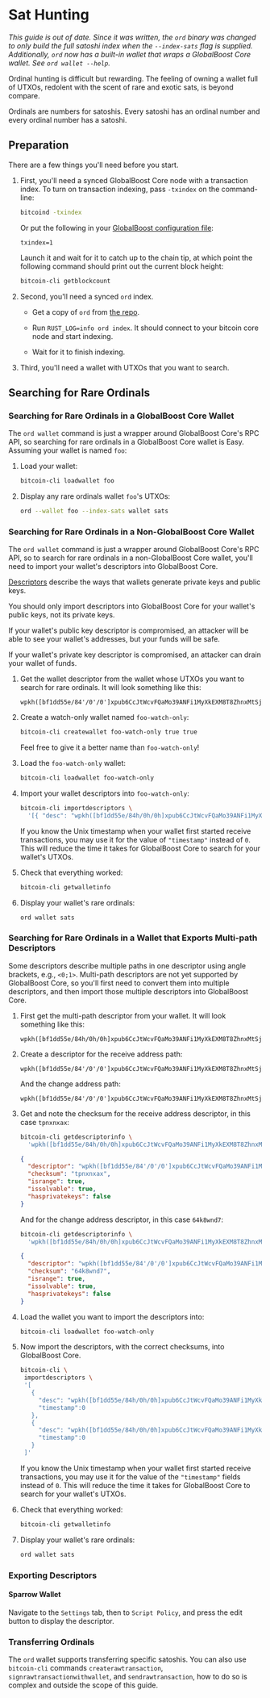 Sat Hunting
===========

*This guide is out of date. Since it was written, the `ord` binary was changed
to only build the full satoshi index when the `--index-sats` flag is supplied.
Additionally, `ord` now has a built-in wallet that wraps a GlobalBoost Core wallet.
See `ord wallet --help`.*

Ordinal hunting is difficult but rewarding. The feeling of owning a wallet full
of UTXOs, redolent with the scent of rare and exotic sats, is beyond compare.

Ordinals are numbers for satoshis. Every satoshi has an ordinal number and
every ordinal number has a satoshi.

Preparation
-----------

There are a few things you'll need before you start.

1. First, you'll need a synced GlobalBoost Core node with a transaction index. To
   turn on transaction indexing, pass `-txindex` on the command-line:

   ```sh
   bitcoind -txindex
   ```

   Or put the following in your [GlobalBoost configuration
   file](https://github.com/bitcoin/bitcoin/blob/master/doc/bitcoin-conf.md#configuration-file-path):

   ```
   txindex=1
   ```

   Launch it and wait for it to catch up to the chain tip, at which point the
   following command should print out the current block height:

   ```sh
   bitcoin-cli getblockcount
   ```

2. Second, you'll need a synced `ord` index.

   - Get a copy of `ord` from [the repo](https://github.com/ordinals/ord/).

   - Run `RUST_LOG=info ord index`. It should connect to your bitcoin core
     node and start indexing.

   - Wait for it to finish indexing.

3. Third, you'll need a wallet with UTXOs that you want to search.

Searching for Rare Ordinals
---------------------------

### Searching for Rare Ordinals in a GlobalBoost Core Wallet

The `ord wallet` command is just a wrapper around GlobalBoost Core's RPC API, so
searching for rare ordinals in a GlobalBoost Core wallet is Easy. Assuming your
wallet is named `foo`:

1. Load your wallet:

   ```sh
   bitcoin-cli loadwallet foo
   ```

2. Display any rare ordinals wallet `foo`'s UTXOs:

   ```sh
   ord --wallet foo --index-sats wallet sats
   ```

### Searching for Rare Ordinals in a Non-GlobalBoost Core Wallet

The `ord wallet` command is just a wrapper around GlobalBoost Core's RPC API, so to
search for rare ordinals in a non-GlobalBoost Core wallet, you'll need to import
your wallet's descriptors into GlobalBoost Core.

[Descriptors](https://github.com/bitcoin/bitcoin/blob/master/doc/descriptors.md)
describe the ways that wallets generate private keys and public keys.

You should only import descriptors into GlobalBoost Core for your wallet's public
keys, not its private keys.

If your wallet's public key descriptor is compromised, an attacker will be able
to see your wallet's addresses, but your funds will be safe.

If your wallet's private key descriptor is compromised, an attacker can drain
your wallet of funds.

1. Get the wallet descriptor from the wallet whose UTXOs you want to search for
   rare ordinals. It will look something like this:

   ```
   wpkh([bf1dd55e/84'/0'/0']xpub6CcJtWcvFQaMo39ANFi1MyXkEXM8T8ZhnxMtSjQAdPmVSTHYnc8Hwoc11VpuP8cb8JUTboZB5A7YYGDonYySij4XTawL6iNZvmZwdnSEEep/0/*)#csvefu29
   ```

2. Create a watch-only wallet named `foo-watch-only`:

   ```sh
   bitcoin-cli createwallet foo-watch-only true true
   ```

   Feel free to give it a better name than `foo-watch-only`!

3. Load the `foo-watch-only` wallet:

   ```sh
   bitcoin-cli loadwallet foo-watch-only
   ```

4. Import your wallet descriptors into `foo-watch-only`:

   ```sh
   bitcoin-cli importdescriptors \
     '[{ "desc": "wpkh([bf1dd55e/84h/0h/0h]xpub6CcJtWcvFQaMo39ANFi1MyXkEXM8T8ZhnxMtSjQAdPmVSTHYnc8Hwoc11VpuP8cb8JUTboZB5A7YYGDonYySij4XTawL6iNZvmZwdnSEEep/0/*)#tpnxnxax", "timestamp":0 }]'
   ```

   If you know the Unix timestamp when your wallet first started receive
   transactions, you may use it for the value of `"timestamp"` instead of `0`.
   This will reduce the time it takes for GlobalBoost Core to search for your
   wallet's UTXOs.

5. Check that everything worked:

   ```sh
   bitcoin-cli getwalletinfo
   ```

7. Display your wallet's rare ordinals:

   ```sh
   ord wallet sats
   ```

### Searching for Rare Ordinals in a Wallet that Exports Multi-path Descriptors

Some descriptors describe multiple paths in one descriptor using angle brackets,
e.g., `<0;1>`. Multi-path descriptors are not yet supported by GlobalBoost Core, so
you'll first need to convert them into multiple descriptors, and then import
those multiple descriptors into GlobalBoost Core.

1. First get the multi-path descriptor from your wallet. It will look something
   like this:

   ```
   wpkh([bf1dd55e/84h/0h/0h]xpub6CcJtWcvFQaMo39ANFi1MyXkEXM8T8ZhnxMtSjQAdPmVSTHYnc8Hwoc11VpuP8cb8JUTboZB5A7YYGDonYySij4XTawL6iNZvmZwdnSEEep/<0;1>/*)#fw76ulgt
   ```

2. Create a descriptor for the receive address path:

   ```
   wpkh([bf1dd55e/84'/0'/0']xpub6CcJtWcvFQaMo39ANFi1MyXkEXM8T8ZhnxMtSjQAdPmVSTHYnc8Hwoc11VpuP8cb8JUTboZB5A7YYGDonYySij4XTawL6iNZvmZwdnSEEep/0/*)
   ```

   And the change address path:

   ```
   wpkh([bf1dd55e/84'/0'/0']xpub6CcJtWcvFQaMo39ANFi1MyXkEXM8T8ZhnxMtSjQAdPmVSTHYnc8Hwoc11VpuP8cb8JUTboZB5A7YYGDonYySij4XTawL6iNZvmZwdnSEEep/1/*)
   ```

3. Get and note the checksum for the receive address descriptor, in this case
   `tpnxnxax`:

   ```sh
   bitcoin-cli getdescriptorinfo \
     'wpkh([bf1dd55e/84h/0h/0h]xpub6CcJtWcvFQaMo39ANFi1MyXkEXM8T8ZhnxMtSjQAdPmVSTHYnc8Hwoc11VpuP8cb8JUTboZB5A7YYGDonYySij4XTawL6iNZvmZwdnSEEep/0/*)'
   ```

   ```json
   {
     "descriptor": "wpkh([bf1dd55e/84'/0'/0']xpub6CcJtWcvFQaMo39ANFi1MyXkEXM8T8ZhnxMtSjQAdPmVSTHYnc8Hwoc11VpuP8cb8JUTboZB5A7YYGDonYySij4XTawL6iNZvmZwdnSEEep/0/*)#csvefu29",
     "checksum": "tpnxnxax",
     "isrange": true,
     "issolvable": true,
     "hasprivatekeys": false
   }
   ```

   And for the change address descriptor, in this case `64k8wnd7`:

   ```sh
   bitcoin-cli getdescriptorinfo \
     'wpkh([bf1dd55e/84h/0h/0h]xpub6CcJtWcvFQaMo39ANFi1MyXkEXM8T8ZhnxMtSjQAdPmVSTHYnc8Hwoc11VpuP8cb8JUTboZB5A7YYGDonYySij4XTawL6iNZvmZwdnSEEep/1/*)'
   ```

   ```json
   {
     "descriptor": "wpkh([bf1dd55e/84'/0'/0']xpub6CcJtWcvFQaMo39ANFi1MyXkEXM8T8ZhnxMtSjQAdPmVSTHYnc8Hwoc11VpuP8cb8JUTboZB5A7YYGDonYySij4XTawL6iNZvmZwdnSEEep/1/*)#fyfc5f6a",
     "checksum": "64k8wnd7",
     "isrange": true,
     "issolvable": true,
     "hasprivatekeys": false
   }
   ```

4. Load the wallet you want to import the descriptors into:

   ```sh
   bitcoin-cli loadwallet foo-watch-only
   ```

4. Now import the descriptors, with the correct checksums, into GlobalBoost Core.

   ```sh
   bitcoin-cli \
    importdescriptors \
    '[
      {
        "desc": "wpkh([bf1dd55e/84h/0h/0h]xpub6CcJtWcvFQaMo39ANFi1MyXkEXM8T8ZhnxMtSjQAdPmVSTHYnc8Hwoc11VpuP8cb8JUTboZB5A7YYGDonYySij4XTawL6iNZvmZwdnSEEep/0/*)#tpnxnxax"
        "timestamp":0
      },
      {
        "desc": "wpkh([bf1dd55e/84h/0h/0h]xpub6CcJtWcvFQaMo39ANFi1MyXkEXM8T8ZhnxMtSjQAdPmVSTHYnc8Hwoc11VpuP8cb8JUTboZB5A7YYGDonYySij4XTawL6iNZvmZwdnSEEep/1/*)#64k8wnd7",
        "timestamp":0
      }
    ]'
   ```

   If you know the Unix timestamp when your wallet first started receive
   transactions, you may use it for the value of the `"timestamp"` fields
   instead of `0`. This will reduce the time it takes for GlobalBoost Core to
   search for your wallet's UTXOs.

5. Check that everything worked:

   ```sh
   bitcoin-cli getwalletinfo
   ```

7. Display your wallet's rare ordinals:

   ```sh
   ord wallet sats
   ```

### Exporting Descriptors

#### Sparrow Wallet

Navigate to the `Settings` tab, then to `Script Policy`, and press the edit
button to display the descriptor.

### Transferring Ordinals

The `ord` wallet supports transferring specific satoshis. You can also use
`bitcoin-cli` commands `createrawtransaction`, `signrawtransactionwithwallet`,
and `sendrawtransaction`, how to do so is complex and outside the scope of this
guide.
